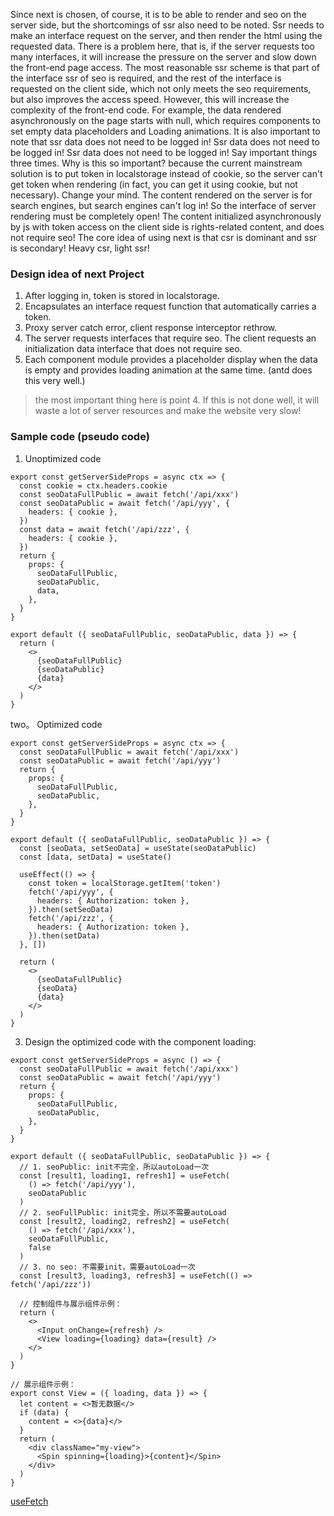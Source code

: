 Since next is chosen, of course, it is to be able to render and seo on the server side, but the shortcomings of ssr also need to be noted.
Ssr needs to make an interface request on the server, and then render the html using the requested data. There is a problem here, that is, if the server requests too many interfaces, it will increase the pressure on the server and slow down the front-end page access.
The most reasonable ssr scheme is that part of the interface ssr of seo is required, and the rest of the interface is requested on the client side, which not only meets the seo requirements, but also improves the access speed.
However, this will increase the complexity of the front-end code. For example, the data rendered asynchronously on the page starts with null, which requires components to set empty data placeholders and Loading animations.
It is also important to note that ssr data does not need to be logged in! Ssr data does not need to be logged in! Ssr data does not need to be logged in! Say important things three times.
Why is this so important? because the current mainstream solution is to put token in localstorage instead of cookie, so the server can't get token when rendering (in fact, you can get it using cookie, but not necessary). Change your mind. The content rendered on the server is for search engines, but search engines can't log in! So the interface of server rendering must be completely open! The content initialized asynchronously by js with token access on the client side is rights-related content, and does not require seo!
The core idea of using next is that csr is dominant and ssr is secondary! Heavy csr, light ssr!
### Design idea of next Project
1. After logging in, token is stored in localstorage.
2. Encapsulates an interface request function that automatically carries a token.
3. Proxy server catch error, client response interceptor rethrow.
4. The server requests interfaces that require seo. The client requests an initialization data interface that does not require seo.
5. Each component module provides a placeholder display when the data is empty and provides loading animation at the same time. (antd does this very well.)
> the most important thing here is point 4. If this is not done well, it will waste a lot of server resources and make the website very slow!
### Sample code (pseudo code)
1. Unoptimized code
```tsx
export const getServerSideProps = async ctx => {
  const cookie = ctx.headers.cookie
  const seoDataFullPublic = await fetch('/api/xxx')
  const seoDataPublic = await fetch('/api/yyy', {
    headers: { cookie },
  })
  const data = await fetch('/api/zzz', {
    headers: { cookie },
  })
  return {
    props: {
      seoDataFullPublic,
      seoDataPublic,
      data,
    },
  }
}

export default ({ seoDataFullPublic, seoDataPublic, data }) => {
  return (
    <>
      {seoDataFullPublic}
      {seoDataPublic}
      {data}
    </>
  )
}
```
two。 Optimized code
```tsx
export const getServerSideProps = async ctx => {
  const seoDataFullPublic = await fetch('/api/xxx')
  const seoDataPublic = await fetch('/api/yyy')
  return {
    props: {
      seoDataFullPublic,
      seoDataPublic,
    },
  }
}

export default ({ seoDataFullPublic, seoDataPublic }) => {
  const [seoData, setSeoData] = useState(seoDataPublic)
  const [data, setData] = useState()

  useEffect(() => {
    const token = localStorage.getItem('token')
    fetch('/api/yyy', {
      headers: { Authorization: token },
    }).then(setSeoData)
    fetch('/api/zzz', {
      headers: { Authorization: token },
    }).then(setData)
  }, [])

  return (
    <>
      {seoDataFullPublic}
      {seoData}
      {data}
    </>
  )
}
```
3. Design the optimized code with the component loading:
```tsx
export const getServerSideProps = async () => {
  const seoDataFullPublic = await fetch('/api/xxx')
  const seoDataPublic = await fetch('/api/yyy')
  return {
    props: {
      seoDataFullPublic,
      seoDataPublic,
    },
  }
}

export default ({ seoDataFullPublic, seoDataPublic }) => {
  // 1. seoPublic: init不完全，所以autoLoad一次
  const [result1, loading1, refresh1] = useFetch(
    () => fetch('/api/yyy'),
    seoDataPublic
  )
  // 2. seoFullPublic: init完全，所以不需要autoLoad
  const [result2, loading2, refresh2] = useFetch(
    () => fetch('/api/xxx'),
    seoDataFullPublic,
    false
  )
  // 3. no seo: 不需要init，需要autoLoad一次
  const [result3, loading3, refresh3] = useFetch(() => fetch('/api/zzz'))

  // 控制组件与展示组件示例：
  return (
    <>
      <Input onChange={refresh} />
      <View loading={loading} data={result} />
    </>
  )
}

// 展示组件示例：
export const View = ({ loading, data }) => {
  let content = <>暂无数据</>
  if (data) {
    content = <>{data}</>
  }
  return (
    <div className="my-view">
      <Spin spinning={loading}>{content}</Spin>
    </div>
  )
}
```
[useFetch](/blog/Nextjs服务端渲染/封装接口请求函数)